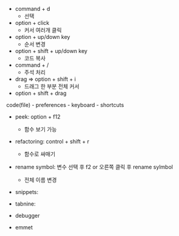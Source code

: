 - command + d
  - 선택
- option + click
  - 커서 여러개 클릭
- option + up/down key
  - 순서 변경
- option + shift + up/down key
  - 코드 복사
- command + /
  - 주석 처리
- drag => option + shift + i
  - 드래그 한 부분 전체 커서
- option + shift + drag

code(file) - preferences - keyboard - shortcuts

- peek: option + f12
  - 함수 보기 가능 

- refactoring: control + shift + r
  - 함수로 싸매기

- rename symbol: 변수 선택 후 f2 or 오른쪽 클릭 후 rename sylmbol
  - 전체 이름 변경

- snippets: 

- tabnine:

- debugger

- emmet

